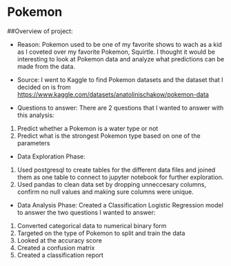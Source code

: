 # Pokemon

##Overview of project:
- Reason: Pokemon used to be one of my favorite shows to wach as a kid as I coveted over my favorite Pokemon, Squirtle.
I thought it would be interesting to look at Pokemon data and analyze what predictions can be made from the data.

- Source: I went to Kaggle to find Pokemon datasets and the dataset that I decided on is from https://www.kaggle.com/datasets/anatolinischakow/pokemon-data

- Questions to answer: There are 2 questions that I wanted to answer with this analysis:
1. Predict whether a Pokemon is a water type or not
2. Predict what is the strongest Pokemon type based on one of the parameters

- Data Exploration Phase: 
1. Used postgresql to create tables for the different data files and joined them as one table to connect to jupyter notebook for further exploration.
2. Used pandas to clean data set by dropping unneccesary columns, confirm no null values and making sure columns were unique.

- Data Analysis Phase: Created a Classification Logistic Regression model to answer the two questions I wanted to answer:
1. Converted categorical data to numerical binary form
2. Targeted on the type of Pokemon to split and train the data
3. Looked at the accuracy score 
4. Created a confusion matrix
5. Created a classification report

 

